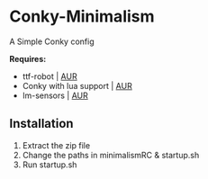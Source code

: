 # Conky-Minimalism
A Simple Conky config

**Requires:**
  * ttf-robot  |  [AUR](https://www.archlinux.org/packages/community/any/ttf-roboto/)
  * Conky with lua support | [AUR](https://aur.archlinux.org/packages/conky-lua/)
  * lm-sensors | [AUR](https://www.archlinux.org/packages/?name=lm_sensors)

## Installation
  1. Extract the zip file
  2. Change the paths in minimalismRC & startup.sh
  3. Run startup.sh
  
  
